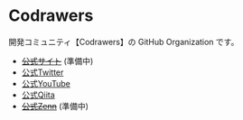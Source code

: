 # Codrawers

開発コミュニティ【Codrawers】の GitHub Organization です。

- ~~[公式サイト]()~~ (準備中)
- [公式Twitter](https://twitter.com/codrawers)
- [公式YouTube](https://youtube.com/@codrawers)
- [公式Qiita](https://qiita.com/organizations/codrawers)
- ~~[公式Zenn]()~~ (準備中)
